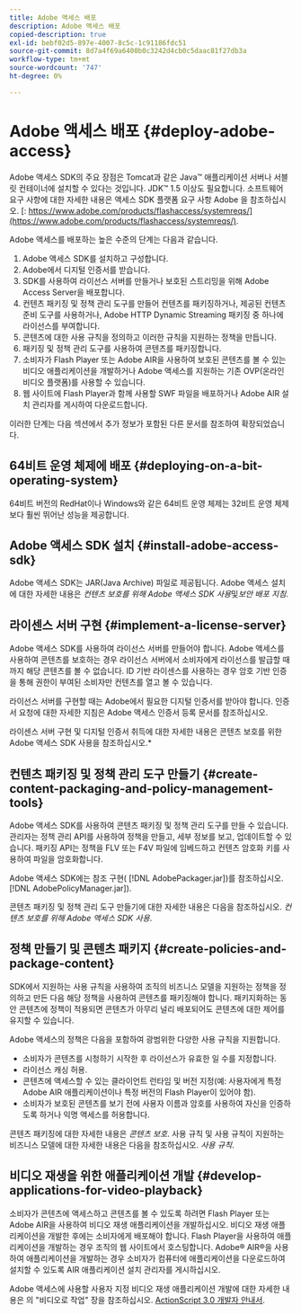```yaml
---
title: Adobe 액세스 배포
description: Adobe 액세스 배포
copied-description: true
exl-id: bebf02d5-897e-4007-8c5c-1c91186fdc51
source-git-commit: 8d7a4f69a6400b0c3242d4cb0c5daac81f27db3a
workflow-type: tm+mt
source-wordcount: '747'
ht-degree: 0%

---
```


# Adobe 액세스 배포 {#deploy-adobe-access}

Adobe 액세스 SDK의 주요 장점은 Tomcat과 같은 Java™ 애플리케이션 서버나 서블릿 컨테이너에 설치할 수 있다는 것입니다. JDK™ 1.5 이상도 필요합니다. 소프트웨어 요구 사항에 대한 자세한 내용은 액세스 SDK 플랫폼 요구 사항 Adobe 을 참조하십시오. [: https://www.adobe.com/products/flashaccess/systemreqs/](https://www.adobe.com/products/flashaccess/systemreqs/).

Adobe 액세스를 배포하는 높은 수준의 단계는 다음과 같습니다.

1. Adobe 액세스 SDK를 설치하고 구성합니다.
1. Adobe에서 디지털 인증서를 받습니다.
1. SDK를 사용하여 라이선스 서버를 만들거나 보호된 스트리밍을 위해 Adobe Access Server을 배포합니다.
1. 컨텐츠 패키징 및 정책 관리 도구를 만들어 컨텐츠를 패키징하거나, 제공된 컨텐츠 준비 도구를 사용하거나, Adobe HTTP Dynamic Streaming 패키징 중 하나에 라이선스를 부여합니다.
1. 콘텐츠에 대한 사용 규칙을 정의하고 이러한 규칙을 지원하는 정책을 만듭니다.
1. 패키징 및 정책 관리 도구를 사용하여 콘텐츠를 패키징합니다.
1. 소비자가 Flash Player 또는 Adobe AIR을 사용하여 보호된 콘텐츠를 볼 수 있는 비디오 애플리케이션을 개발하거나 Adobe 액세스를 지원하는 기존 OVP(온라인 비디오 플랫폼)를 사용할 수 있습니다.
1. 웹 사이트에 Flash Player과 함께 사용할 SWF 파일을 배포하거나 Adobe AIR 설치 관리자를 게시하여 다운로드합니다.

이러한 단계는 다음 섹션에서 추가 정보가 포함된 다른 문서를 참조하여 확장되었습니다.

## 64비트 운영 체제에 배포 {#deploying-on-a-bit-operating-system}

64비트 버전의 RedHat이나 Windows와 같은 64비트 운영 체제는 32비트 운영 체제보다 훨씬 뛰어난 성능을 제공합니다.

## Adobe 액세스 SDK 설치 {#install-adobe-access-sdk}

Adobe 액세스 SDK는 JAR(Java Archive) 파일로 제공됩니다. Adobe 액세스 설치에 대한 자세한 내용은 *컨텐츠 보호를 위해 Adobe 액세스 SDK 사용*&#x200B;및&#x200B;*보안 배포 지침*.

## 라이센스 서버 구현 {#implement-a-license-server}

Adobe 액세스 SDK를 사용하여 라이선스 서버를 만들어야 합니다. Adobe 액세스를 사용하여 콘텐츠를 보호하는 경우 라이선스 서버에서 소비자에게 라이선스를 발급할 때까지 해당 콘텐츠를 볼 수 없습니다. ID 기반 라이센스를 사용하는 경우 암호 기반 인증을 통해 권한이 부여된 소비자만 컨텐츠를 열고 볼 수 있습니다.

라이선스 서버를 구현할 때는 Adobe에서 필요한 디지털 인증서를 받아야 합니다. 인증서 요청에 대한 자세한 지침은 Adobe 액세스 인증서 등록 문서를 참조하십시오.

라이센스 서버 구현 및 디지털 인증서 취득에 대한 자세한 내용은 콘텐츠 보호를 위한 Adobe 액세스 SDK 사용을 참조하십시오.*

## 컨텐츠 패키징 및 정책 관리 도구 만들기 {#create-content-packaging-and-policy-management-tools}

Adobe 액세스 SDK를 사용하여 콘텐츠 패키징 및 정책 관리 도구를 만들 수 있습니다. 관리자는 정책 관리 API를 사용하여 정책을 만들고, 세부 정보를 보고, 업데이트할 수 있습니다. 패키징 API는 정책을 FLV 또는 F4V 파일에 임베드하고 컨텐츠 암호화 키를 사용하여 파일을 암호화합니다.

Adobe 액세스 SDK에는 참조 구현( [!DNL AdobePackager.jar])를 참조하십시오. [!DNL AdobePolicyManager.jar]).

콘텐츠 패키징 및 정책 관리 도구 만들기에 대한 자세한 내용은 다음을 참조하십시오. *컨텐츠 보호를 위해 Adobe 액세스 SDK 사용*.

## 정책 만들기 및 콘텐츠 패키지 {#create-policies-and-package-content}

SDK에서 지원하는 사용 규칙을 사용하여 조직의 비즈니스 모델을 지원하는 정책을 정의하고 만든 다음 해당 정책을 사용하여 콘텐츠를 패키징해야 합니다. 패키지화하는 동안 콘텐츠에 정책이 적용되면 콘텐츠가 아무리 널리 배포되어도 콘텐츠에 대한 제어를 유지할 수 있습니다.

Adobe 액세스의 정책은 다음을 포함하여 광범위한 다양한 사용 규칙을 지원합니다.

* 소비자가 콘텐츠를 시청하기 시작한 후 라이선스가 유효한 일 수를 지정합니다.
* 라이선스 캐싱 허용.
* 콘텐츠에 액세스할 수 있는 클라이언트 런타임 및 버전 지정(예: 사용자에게 특정 Adobe AIR 애플리케이션이나 특정 버전의 Flash Player이 있어야 함).
* 소비자가 보호된 콘텐츠를 보기 전에 사용자 이름과 암호를 사용하여 자신을 인증하도록 하거나 익명 액세스를 허용합니다.

콘텐츠 패키징에 대한 자세한 내용은 *콘텐츠 보호*. 사용 규칙 및 사용 규칙이 지원하는 비즈니스 모델에 대한 자세한 내용은 다음을 참조하십시오. *사용 규칙*.

## 비디오 재생을 위한 애플리케이션 개발 {#develop-applications-for-video-playback}

소비자가 콘텐츠에 액세스하고 콘텐츠를 볼 수 있도록 하려면 Flash Player 또는 Adobe AIR을 사용하여 비디오 재생 애플리케이션을 개발하십시오. 비디오 재생 애플리케이션을 개발한 후에는 소비자에게 배포해야 합니다. Flash Player을 사용하여 애플리케이션을 개발하는 경우 조직의 웹 사이트에서 호스팅합니다. Adobe® AIR®을 사용하여 애플리케이션을 개발하는 경우 소비자가 컴퓨터에 애플리케이션을 다운로드하여 설치할 수 있도록 AIR 애플리케이션 설치 관리자를 게시하십시오.

Adobe 액세스에 사용할 사용자 지정 비디오 재생 애플리케이션 개발에 대한 자세한 내용은 의 &quot;비디오로 작업&quot; 장을 참조하십시오. [ActionScript 3.0 개발자 안내서](https://help.adobe.com/en_US/as3/dev/WS9936fa0d5984e93b3f4f38ec1272a447844-8000.html).
